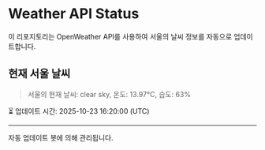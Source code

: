 
# Weather API Status

이 리포지토리는 OpenWeather API를 사용하여 서울의 날씨 정보를 자동으로 업데이트합니다.

## 현재 서울 날씨
> 서울의 현재 날씨: clear sky, 온도: 13.97°C, 습도: 63%

⏳ 업데이트 시간: 2025-10-23 16:20:00 (UTC)

---
자동 업데이트 봇에 의해 관리됩니다.
